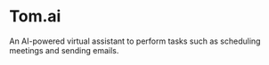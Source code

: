 # Tom.ai
An AI-powered virtual assistant to perform tasks such as scheduling meetings and sending emails.   
